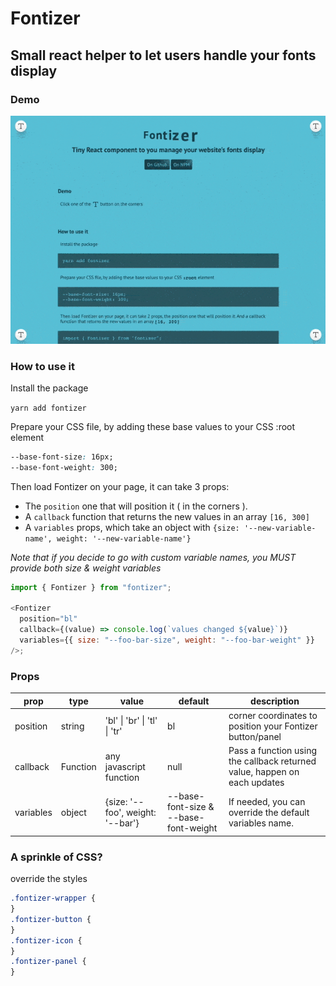 # Fontizer

## Small react helper to let users handle your fonts display

### Demo

![](https://github.com/LukyVj/fontizer-site/blob/main/public/fontizer-demo.gif?raw=true)

### How to use it

Install the package

`yarn add fontizer`

Prepare your CSS file, by adding these base values to your CSS :root element

```css
--base-font-size: 16px;
--base-font-weight: 300;
```

Then load Fontizer on your page, it can take 3 props:

- The `position` one that will position it ( in the corners ).
- A `callback` function that returns the new values in an array `[16, 300]`
- A `variables` props, which take an object with `{size: '--new-variable-name', weight: '--new-variable-name'}`

_Note that if you decide to go with custom variable names, you MUST provide both size & weight variables_

```javascript
import { Fontizer } from "fontizer";

<Fontizer
  position="bl"
  callback={(value) => console.log(`values changed ${value}`)}
  variables={{ size: "--foo-bar-size", weight: "--foo-bar-weight" }}
/>;
```

### Props

| prop      | type     | value                            | default                               | description                                                               |
| --------- | -------- | -------------------------------- | ------------------------------------- | ------------------------------------------------------------------------- |
| position  | string   | 'bl' \| 'br' \| 'tl' \| 'tr'     | bl                                    | corner coordinates to position your Fontizer button/panel                 |
| callback  | Function | any javascript function          | null                                  | Pass a function using the callback returned value, happen on each updates |
| variables | object   | {size: '--foo', weight: '--bar'} | --base-font-size & --base-font-weight | If needed, you can override the default variables name.                   |

### A sprinkle of CSS?

override the styles

```css
.fontizer-wrapper {
}
.fontizer-button {
}
.fontizer-icon {
}
.fontizer-panel {
}
```
